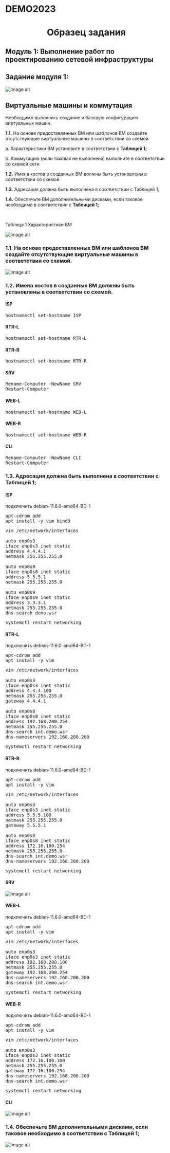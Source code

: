<h1>DEMO2023</h1>

<h1 align='center'>Образец задания</h1>

<h2>Модуль 1: Выполнение работ по проектированию сетевой инфраструктуры</h2>
<h2>Задание модуля 1:</h2>

![Image alt](https://github.com/NewErr0r/DEMO2023/blob/main/images/topology.png?raw=true)

<h2>Виртуальные машины и коммутация</h2>
<p>Необходимо выполнить создание и базовую конфигурацию виртуальных машин.</p>
<p><strong>1.1.</strong> На основе предоставленных ВМ или шаблонов ВМ создайте отсутствующие виртуальные машины в соответствии со схемой.</p>
<p>a. Характеристики ВМ установите в соответствии с <strong>Таблицей 1;</strong></p>
<p>b. Коммутацию (если таковая не выполнена) выполните в соответствии со схемой сети</p>
<p><strong>1.2.</strong> Имена хостов в созданных ВМ должны быть установлены в соответствии со схемой.</p>
<p><strong>1.3.</strong> Адресация должна быть выполнена в соответствии с Таблицей 1;</p>
<p><strong>1.4.</strong> Обеспечьте ВМ дополнительными дисками, если таковое необходимо в соответствии с <strong>Таблицей 1;</strong></p>
<br>
<p>Таблица 1 Характеристики ВМ</p>

![Image alt](https://github.com/NewErr0r/DEMO2023/blob/main/images/Specifications_VM.png?raw=true)

<h3><strong>1.1.</strong> На основе предоставленных ВМ или шаблонов ВМ создайте отсутствующие виртуальные машины в соответствии со схемой.</h3>

![Image alt](https://github.com/NewErr0r/DEMO2023/blob/main/images/1.1.png?raw=true)

<h3><strong>1.2.</strong> Имена хостов в созданных ВМ должны быть установлены в соответствии со схемой.</h3>
<h4>ISP</h4>
<pre>hostnamectl set-hostname ISP</pre>
<h4>RTR-L</h4>
<pre>hostnamectl set-hostname RTR-L</pre>
<h4>RTR-R</h4>
<pre>hostnamectl set-hostname RTR-R</pre>
<h4>SRV</h4>
<pre>Rename-Computer -NewName SRV<br>Restart-Computer</pre>
<h4>WEB-L</h4>
<pre>hostnamectl set-hostname WEB-L</pre>
<h4>WEB-R</h4>
<pre>hostnamectl set-hostname WEB-R</pre>
<h4>CLI</h4>
<pre>Rename-Computer -NewName CLI<br>Restart-Computer</pre>

<h3><strong>1.3.</strong> Адресация должна быть выполнена в соответствии с Таблицей 1;</h3>
<h4>ISP</h4>
<p>подключить debian-11.6.0-amd64-BD-1</P>
<pre>apt-cdrom add<br>apt install -y vim bind9</pre>
<pre>
vim /etc/network/interfaces<br>    
auto enp0s3
iface enp0s3 inet static
address 4.4.4.1
netmask 255.255.255.0<br>
auto enp0s8
iface enp0s8 inet static
address 5.5.5.1
netmask 255.255.255.0<br>
auto enp0s9
iface enp0s9 inet static
address 3.3.3.1
netmask 255.255.255.0
dns-search demo.wsr
</pre>
<pre>
systemctl restart networking
</pre>
<h4>RTR-L</h4>
<p>подключить debian-11.6.0-amd64-BD-1</P>
<pre>apt-cdrom add<br>apt install -y vim</pre>
<pre>
vim /etc/network/interfaces<br>    
auto enp0s3
iface enp0s3 inet static
address 4.4.4.100
netmask 255.255.255.0
gateway 4.4.4.1<br>
auto enp0s8
iface enp0s8 inet static
address 192.168.200.254
netmask 255.255.255.0
dns-search int.demo.wsr
dns-nameservers 192.168.200.200
</pre>
<pre>
systemctl restart networking
</pre>
<h4>RTR-R</h4>
<p>подключить debian-11.6.0-amd64-BD-1</P>
<pre>apt-cdrom add<br>apt install -y vim</pre>
<pre>
vim /etc/network/interfaces<br>    
auto enp0s3
iface enp0s3 inet static
address 5.5.5.100
netmask 255.255.255.0
gateway 5.5.5.1<br>
auto enp0s8
iface enp0s8 inet static
address 172.16.100.254
netmask 255.255.255.0
dns-search int.demo.wsr
dns-nameservers 192.168.200.200
</pre>
<pre>
systemctl restart networking
</pre>
<h4>SRV</h4>

![Image alt](https://github.com/NewErr0r/DEMO2023/blob/main/images/SRV_ipv4.png?raw=true)

<h4>WEB-L</h4>
<p>подключить debian-11.6.0-amd64-BD-1</P>
<pre>apt-cdrom add<br>apt install -y vim</pre>
<pre>
vim /etc/network/interfaces<br>    
auto enp0s3
iface enp0s3 inet static
address 192.168.200.100
netmask 255.255.255.0
gateway 192.168.200.254
dns-nameservers 192.168.200.200
dns-search int.demo.wsr
</pre>
<pre>
systemctl restart networking
</pre>
<h4>WEB-R</h4>
<p>подключить debian-11.6.0-amd64-BD-1</P>
<pre>apt-cdrom add<br>apt install -y vim</pre>
<pre>
vim /etc/network/interfaces<br>    
auto enp0s3
iface enp0s3 inet static
address 172.16.100.100
netmask 255.255.255.0
gateway 172.16.100.254
dns-nameservers 192.168.200.200
dns-search int.demo.wsr
</pre>
<pre>
systemctl restart networking
</pre>
<h4>CLI</h4>

![Image alt](https://github.com/NewErr0r/DEMO2023/blob/main/images/CLI_ipv4.png?raw=true)

<h3><strong>1.4.</strong> Обеспечьте ВМ дополнительными дисками, если таковое необходимо в соответствии с <strong>Таблицей 1;</strong></h3>

![Image alt](https://github.com/NewErr0r/DEMO2023/blob/main/images/SRV_disks.png?raw=true)
